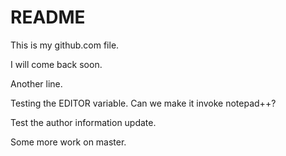 README
======

This is my github.com file.

I will come back soon.

Another line.

Testing the EDITOR variable. Can we make it invoke notepad++?

Test the author information update.

Some more work on master.